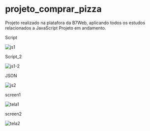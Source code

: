# projeto_comprar_pizza

Projeto realizado na platafora da B7Web, aplicando todos os estudos relacionados a JavaScript
Projeto em andamento.

Script

![js1](https://user-images.githubusercontent.com/92833379/149950941-5d175b9a-58bd-491a-8c68-5c14a2caeb6b.png)


Script_2


![js1-2](https://user-images.githubusercontent.com/92833379/149950988-688f0bab-7759-4e56-908b-64cd96402e98.png)


JSON


![js2](https://user-images.githubusercontent.com/92833379/149951022-6c250b18-4859-4334-927b-0c1160c79f85.png)


screen1



![tela1](https://user-images.githubusercontent.com/92833379/149951270-8b4a467a-367f-48f1-9f0f-8fe87658fc44.png)



screen2


![tela2](https://user-images.githubusercontent.com/92833379/149951296-5f9de887-7cd4-46ae-87cf-ea8f61a446ba.png)

